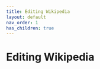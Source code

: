 ```yaml
---
title: Editing Wikipedia
layout: default
nav_order: 1
has_children: true
---
```

# Editing Wikipedia